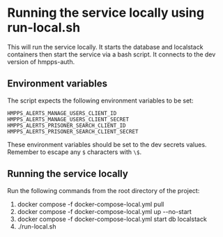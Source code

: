 # Running the service locally using run-local.sh
This will run the service locally. It starts the database and localstack containers then start the service via a bash script.
It connects to the dev version of hmpps-auth.

## Environment variables

The script expects the following environment variables to be set:

```
HMPPS_ALERTS_MANAGE_USERS_CLIENT_ID
HMPPS_ALERTS_MANAGE_USERS_CLIENT_SECRET
HMPPS_ALERTS_PRISONER_SEARCH_CLIENT_ID
HMPPS_ALERTS_PRISONER_SEARCH_CLIENT_SECRET
```

These environment variables should be set to the dev secrets values. Remember to escape any `$` characters with `\$`.

## Running the service locally

Run the following commands from the root directory of the project:

1. docker compose -f docker-compose-local.yml pull
2. docker compose -f docker-compose-local.yml up --no-start
3. docker compose -f docker-compose-local.yml start db localstack
4. ./run-local.sh
